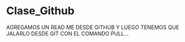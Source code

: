 # Clase_Github

AGREGAMOS UN READ ME DESDE GITHUB Y LUEGO TENEMOS QUE JALARLO DESDE GIT CON EL COMANDO PULL...
